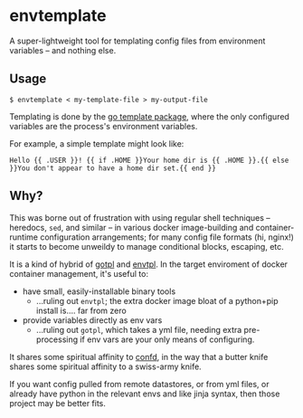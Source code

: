 # envtemplate

A super-lightweight tool for templating config files from environment variables – and nothing else.

## Usage

`$ envtemplate < my-template-file > my-output-file`

Templating is done by the [go template package](https://golang.org/pkg/text/template/), where the only configured variables are the process's environment variables.

For example, a simple template might look like:

```
Hello {{ .USER }}! {{ if .HOME }}Your home dir is {{ .HOME }}.{{ else }}You don't appear to have a home dir set.{{ end }}
```

## Why?

This was borne out of frustration with using regular shell techniques – heredocs, `sed`, and similar – in various docker image-building and container-runtime configuration arrangements; for many config file formats (hi, nginx!) it starts to become unweildy to manage conditional blocks, escaping, etc.

It is a kind of hybrid of [gotpl](https://github.com/tsg/gotpl) and [envtpl](https://github.com/andreasjansson/envtpl). In the target enviroment of docker container management, it's useful to:

- have small, easily-installable binary tools
    - ...ruling out `envtpl`; the extra docker image bloat of a python+pip install is.... far from zero
- provide variables directly as env vars
    - ...ruling out `gotpl`, which takes a yml file, needing extra pre-processing if env vars are your only means of configuring.

It shares some spiritual affinity to [confd](https://github.com/kelseyhightower/confd), in the way that a butter knife shares some spiritual affinity to a swiss-army knife.

If you want config pulled from remote datastores, or from yml files, or already have python in the relevant envs and like jinja syntax, then those project may be better fits.
